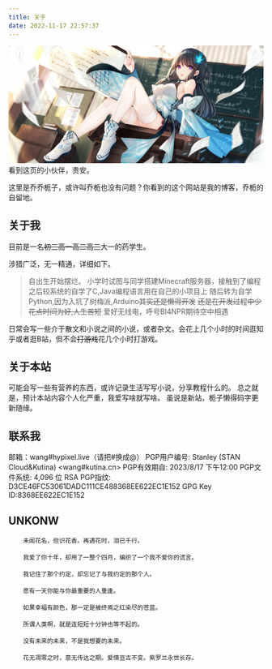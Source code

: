 ```yaml
---
title: 关于
date: 2022-11-17 22:57:37
---
```


![cover](/images/69779822_p3.jpg)
看到这页的小伙伴，贵安。

这里是乔乔栀子，或许叫乔栀也没有问题？你看到的这个网站是我的博客，乔栀的自留地。

## 关于我

目前是一名~~初三高一高二高三~~大一的药学生。

涉猎广泛，无一精通，详细如下。

> 自出生开始摆烂。
> 小学时试图与同学搭建Minecraft服务器，接触到了编程
> 之后较系统的自学了C,Java编程语言用在自己的小项目上
> 随后转为自学Python,因为入坑了树梅派,Arduino~~其实还是懒得开发~~
> ~~还是在开发过程中少花点时间为好,人生苦短~~
> 爱好无线电，呼号BI4NPR期待空中相遇

日常会写一些介于散文和小说之间的小说，或者杂文。会花上几个小时的时间逛知乎或者逛B站，但不会~~打游戏~~花几个小时打游戏。

## 关于本站

可能会写一些有营养的东西，或许记录生活写写小说，分享教程什么的。
总之就是，预计本站内容个人化严重，我爱写啥就写啥。
虽说是新站，栀子懒得码字更新随缘。

## 联系我

邮箱：wang#hypixel.live（请把#换成@）
PGP用户编号:	Stanley (STAN Cloud&Kutina) <wang#kutina.cn>
PGP有效期自:	2023/8/17 下午12:00
PGP文件系统:	4,096 位 RSA
PGP指纹:	D3CE46FC53061DADC111CE488368EE622EC1E152
GPG Key ID:8368EE622EC1E152

## UNKONW

```
    未闻花名，但识花香。再遇花时，泪已千行。

    我爱了你十年，却用了一整个四月，编织了一个我不爱你的谎言。

    我记住了那个约定，却忘记了与我约定的那个人。

    愿有一天你能与你最重要的人重逢。

    如果幸福有颜色，那一定是被终焉之红染尽的苍蓝。

    所谓人类啊，就是连短短十分钟也等不起的。

    没有未来的未来，不是我想要的未来。

    花无凋零之时，意无传达之期。爱情亘古不变。紫罗兰永世长存。
```
